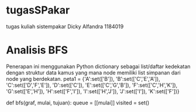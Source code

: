 # tugasSPakar
tugas kuliah sistempakar
Dicky Alfandra 1184019

# Analisis BFS
Penerapan ini menggunakan Python dictionary sebagai list/daftar kedekatan dengan struktur data kamus yang mana node memiliki list simpanan dari node yang berdekatan.
    peta1 =  {'A':set(['B']),
             'B':set(['C','E','A']),
             'C':set(['D','F','E']),
             'D':set(['C']),
             'E':set(['C','G','B']),
             'F':set(['C','H','K']),
             'G':set(['E','H']),
             'H':set(['F','I']),
             'I':set(['H','J']),
             'J':set(['I']),
             'K':set(['F'])}
         

def bfs(graf, mulai, tujuan):
    queue = [[mulai]]
    visited = set()
